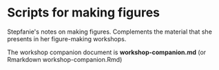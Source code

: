 # Scripts for making figures
Stepfanie's notes on making figures. Complements the material that she presents in her figure-making workshops.

The workshop companion document is **workshop-companion.md** (or Rmarkdown workshop-companion.Rmd)

